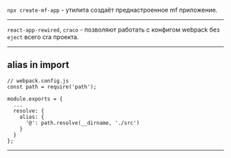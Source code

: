 `npx create-mf-app` - утилита создаёт преднастроенное mf приложение.
___

`react-app-rewired`, `craco` - позволяют работать с конфигом webpack без `eject` всего cra проекта.
___

## alias in import

```
// webpack.config.js
const path = require('path');

module.exports = {
  ...
  resolve: {
    alias: {
      '@': path.resolve(__dirname, './src')
    }
  }
};
```
___
